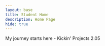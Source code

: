 ```yaml
---
layout: base
title: Student Home 
description: Home Page
hide: true
---
```


My journey starts here - Kickin' Projects 2.05
